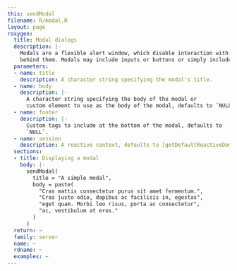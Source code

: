 ```yaml
---
this: sendModal
filename: R/modal.R
layout: page
roxygen:
  title: Modal dialogs
  description: |-
    Modals are a flexible alert window, which disable interaction with the page
    behind them. Modals may include inputs or buttons or simply include text.
  parameters:
  - name: title
    description: A character string specifying the modal's title.
  - name: body
    description: |-
      A character string specifying the body of the modal or
      custom element to use as the body of the modal, defaults to `NULL`.
  - name: footer
    description: |-
      Custom tags to include at the bottom of the modal, defaults to
      `NULL`.
  - name: session
    description: A reactive context, defaults to [getDefaultReactiveDomain()](/yonder/0.0.5/getDefaultReactiveDomain().html).
  sections:
  - title: Displaying a modal
    body: |-
      sendModal(
        title = "A simple modal",
        body = paste(
          "Cras mattis consectetur purus sit amet fermentum.",
          "Cras justo odio, dapibus ac facilisis in, egestas",
          "eget quam. Morbi leo risus, porta ac consectetur",
          "ac, vestibulum at eros."
        )
      )
  return: ~
  family: server
  name: ~
  rdname: ~
  examples: ~
---
```

